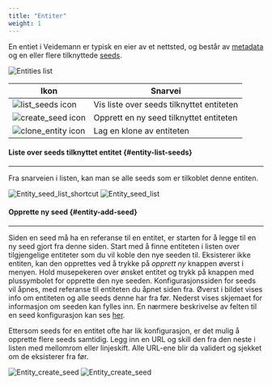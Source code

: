 ```yaml
---
title: "Entiter"
weight: 1
---
```


En entiet i Veidemann er typisk en eier av et nettsted, og består av [metadata](../#veidemann-meta) og en eller flere 
tilknyttede [seeds](../seed).

![Entities list](/veidemann/docs/img/entity/veidemann_dashboard_entity_list.png)


Ikon                                                                                             | Snarvei 
-------------------------------------------------------------------------------------------------|--------------------------------------------
![list_seeds icon](/veidemann/docs/img/entity/veidemann_dashboard_entity_list_seeds_icon.png)    | Vis liste over seeds tilknyttet entiteten
![create_seed icon](/veidemann/docs/img/entity/veidemann_dashboard_entity_list_add_seed_icon.png)| Opprett en ny seed tilknyttet entiteten
![clone_entity icon](/veidemann/docs/img/entity/veidemann_dashboard_entity_list_clone_icon.png)  | Lag en klone av entiteten


#### Liste over seeds tilknyttet entitet {#entity-list-seeds}
----------------------------------------
Fra snarveien i listen, kan man se alle seeds som er tilkoblet denne entiten.

![Entity_seed_list_shortcut](/veidemann/docs/img/entity/veidemann_dashboard_entity_list_seeds_shortcut.png)
![Entity_seed_list](/veidemann/docs/img/entity/veidemann_dashboard_entity_list_seeds.png)


#### Opprette ny seed {#entity-add-seed}
---------------------
Siden en seed må ha en referanse til en entitet, er starten for å legge til en ny seed gjort fra denne siden.
Start med å finne entiteten i listen over tilgjengelige entiteter som du vil koble den nye seeden til.
Eksisterer ikke entiten, kan den opprettes ved å trykke på *opprett ny* knappen øverst i menyen.
Hold musepekeren over ønsket entitet og trykk på knappen med plussymbolet for opprette den nye seeden. 
Konfigurasjonssiden for seeds vil åpnes, med referanse til entiteten du åpnet siden fra. 
Øverst i bildet vises info om entiteten og alle seeds denne har fra før. Nederst vises skjemaet for informasjon 
om seeden kan fylles inn. En nærmere beskrivelse av felten til en seed konfigurasjon kan ses [her](../seed).  

Ettersom seeds for en entitet ofte har lik konfigurasjon, er det mulig å opprette flere seeds samtidig. 
Legg inn en URL og skill den fra den neste i listen med mellomrom eller linjeskift. Alle URL-ene blir da validert og
sjekket om de eksisterer fra før.

![Entity_create_seed](/veidemann/docs/img/entity/veidemann_dashboard_entity_create_seed.png)
![Entity_create_seed](/veidemann/docs/img/entity/veidemann_dashboard_entity_create_seeds.png)

